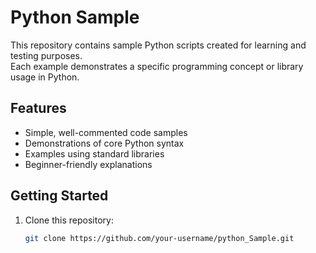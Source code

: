 # Python Sample

This repository contains sample Python scripts created for learning and testing purposes.  
Each example demonstrates a specific programming concept or library usage in Python.

## Features
- Simple, well-commented code samples
- Demonstrations of core Python syntax
- Examples using standard libraries
- Beginner-friendly explanations

## Getting Started
1. Clone this repository:
   ```bash
   git clone https://github.com/your-username/python_Sample.git
